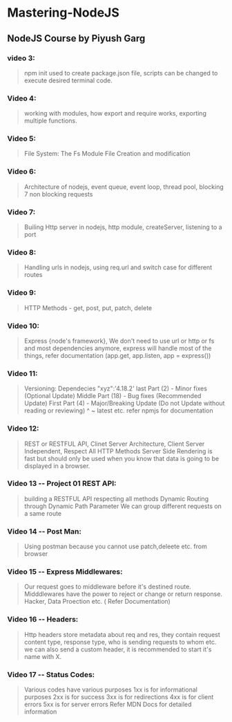 # Mastering-NodeJS
## NodeJS Course by Piyush Garg
### video 3:
>npm init used to create package.json file, scripts can be changed to execute desired terminal code.

### Video 4:
> working with modules, how export and require works, exporting multiple functions.

### Video 5:
> File System: The Fs Module
File Creation and modification

### Video 6:
>Architecture of nodejs, event queue, event loop, thread pool, blocking 7 non blocking requests

### Video 7:
>Builing Http server in nodejs, http module, createServer, listening to a port

### Video 8:
>Handling urls in nodejs, using req.url and switch case for different routes

### Video 9:

>HTTP Methods - get, post, put, patch, delete
### Video 10:
>Express {node's framework}, We don't need to use url or http or fs and most dependencies anymore, express will handle most of the things, refer documentation (app.get, app.listen, app = express())

### Video 11:
>Versioning: Dependecies "xyz":'4.18.2'
>last Part (2) - Minor fixes (Optional Update)
>Middle Part (18) - Bug fixes (Recommended Update)
>First Part (4) - Major/Breaking Update (Do not Update without reading or reviewing)
> ^ ~ latest etc. refer npmjs for documentation

### Video 12:
>REST or RESTFUL API, Clinet Server Architecture, Client Server Independent, Respect All HTTP Methods
>Server Side Rendering is fast but should only be used when you know that data is going to be displayed in a browser.

### Video 13 -- Project 01 REST API:
>building a RESTFUL API respecting all methods
>Dynamic Routing through Dynamic Path Parameter
>We can group different requests on a same route

### Video 14 -- Post Man:
>Using postman because you cannot use patch,deleete etc. from browser

### Video 15 -- Express Middlewares:
>Our request goes to middleware before it's destined route. Midddlewares have the power to reject or change or return response.
>Hacker, Data Proection etc. ( Refer Documentation)

### Video 16 -- Headers:
>Http headers store metadata about req and res, they contain request content type, response type, who is sending requests to whom etc.
> we can also send a custom header, it is recommended to start it's name with X.

### Video 17 -- Status Codes:
>Various codes have various purposes
>1xx is for informational purposes
>2xx is for success
>3xx is for redirections
>4xx is for client errors
>5xx is for server errors
>Refer MDN Docs for detailed information


